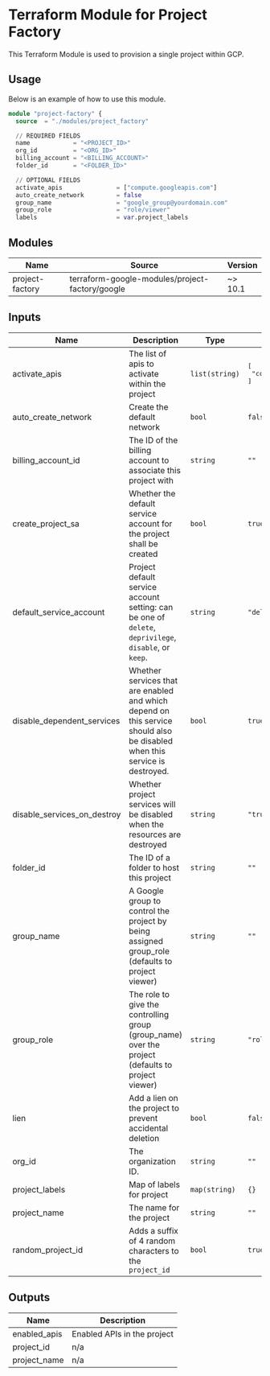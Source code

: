 # Terraform Module for Project Factory

This Terraform Module is used to provision a single project within GCP.

## Usage

Below is an example of how to use this module.

```terraform
module "project-factory" {
  source  = "./modules/project_factory"

  // REQUIRED FIELDS
  name            = "<PROJECT_ID>"
  org_id          = "<ORG_ID>"
  billing_account = "<BILLING_ACCOUNT>"
  folder_id       = "<FOLDER_ID>"

  // OPTIONAL FIELDS
  activate_apis               = ["compute.googleapis.com"]
  auto_create_network         = false
  group_name                  = "google_group@yourdomain.com"
  group_role                  = "role/viewer"
  labels                      = var.project_labels
```

## Modules

| Name | Source | Version |
|------|--------|---------|
| project-factory | terraform-google-modules/project-factory/google | ~> 10.1 |

## Inputs

| Name | Description | Type | Default | Required |
|------|-------------|------|---------|:--------:|
| activate\_apis | The list of apis to activate within the project | `list(string)` | <pre>[<br>  "compute.googleapis.com"<br>]</pre> | no |
| auto\_create\_network | Create the default network | `bool` | `false` | no |
| billing\_account\_id | The ID of the billing account to associate this project with | `string` | `""` | no |
| create\_project\_sa | Whether the default service account for the project shall be created | `bool` | `true` | no |
| default\_service\_account | Project default service account setting: can be one of `delete`, `deprivilege`, `disable`, or `keep`. | `string` | `"delete"` | no |
| disable\_dependent\_services | Whether services that are enabled and which depend on this service should also be disabled when this service is destroyed. | `bool` | `true` | no |
| disable\_services\_on\_destroy | Whether project services will be disabled when the resources are destroyed | `string` | `"true"` | no |
| folder\_id | The ID of a folder to host this project | `string` | `""` | no |
| group\_name | A Google group to control the project by being assigned group\_role (defaults to project viewer) | `string` | `""` | no |
| group\_role | The role to give the controlling group (group\_name) over the project (defaults to project viewer) | `string` | `"roles/viewer"` | no |        
| lien | Add a lien on the project to prevent accidental deletion | `bool` | `false` | no |
| org\_id | The organization ID. | `string` | `""` | no |
| project\_labels | Map of labels for project | `map(string)` | `{}` | no |
| project\_name | The name for the project | `string` | `""` | no |
| random\_project\_id | Adds a suffix of 4 random characters to the `project_id` | `bool` | `true` | no |

## Outputs

| Name | Description |
|------|-------------|
| enabled\_apis | Enabled APIs in the project |
| project\_id | n/a |
| project\_name | n/a |